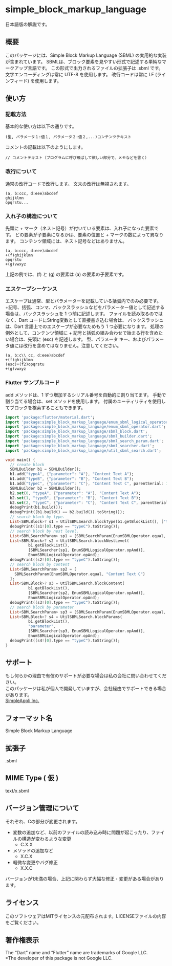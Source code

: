 # simple_block_markup_language

日本語版の解説です。

## 概要
このパッケージには、Simple Block Markup Language (SBML) の実用的な実装が含まれています。
SBMLは、ブロック要素を見やすい形式で記述する単純なマークアップ言語です。
この形式で出力されるファイルの拡張子は .sbml です。
文字エンコーディングは常に UTF-8 を使用します。
改行コードは常に LF (ラインフィード) を使用します。

## 使い方
### 記載方法
基本的な使い方は以下の通りです。
```
(型, パラメータ１:値１, パラメータ２:値２,...)コンテンツテキスト
```

コメントの記載は以下のようにします。
```
// コメントテキスト（プログラムに呼び飛ばして欲しい部分で、メモなどを書く）
```

### 改行について
通常の改行コードで改行します。
文末の改行は無視されます。
```
(a, b:ccc, d:eee)abcdef
ghijklmn
opqrstu...
```

### 入れ子の構造について
先頭に + マーク（ネスト記号）が付いている要素は、入れ子になった要素です。
どの要素が子要素になるかは、要素の位置と + マークの数によって異なります。
コンテンツ領域には、ネスト記号などはありません。
```
(a, b:ccc, d:eee)abcdef
+(f)ghijklmn
opqrstu
+(g)vwxyz
```
上記の例では、(f) と (g) の要素は (a) の要素の子要素です。

### エスケープシーケンス
エスケープは通常、型とパラメーターを記載している括弧内でのみ必要です。
+記号、括弧、コンマ、バックスラッシュなどをパラメーター値として記述する場合は、バックスラッシュを 1 つ前に記述します。
ファイルを読み取るのではなく、Dart コードにString変数として直接書き込む場合は、
バックスラッシュは、Dart 言語上でのエスケープが必要なためもう 1 つ必要になります。
処理の例外として、コンテンツ領域に + 記号と括弧の組み合わせで始まる行を含めたい場合は、先頭に (esc) を記述します。
型、パラメータ キー、およびパラメータ値には改行を含めてはなりません。注意してください。
```
(a, b:c\\ cc, d:eee)abcdef
+(f)ghijklmn
(esc)+(f2)opqrstu
+(g)vwxyz
```

### Flutter サンプルコード
add メソッドは、1 ずつ増加するシリアル番号を自動的に割り当てます。
手動で割り当てる場合は、set メソッドを使用します。
付属のユーティリティを使用してブロックを検索することもできます。
```dart
import 'package:flutter/material.dart';
import 'package:simple_block_markup_language/enum_sbml_logical_operator.dart';
import 'package:simple_block_markup_language/enum_sbml_operator.dart';
import 'package:simple_block_markup_language/sbml_block.dart';
import 'package:simple_block_markup_language/sbml_builder.dart';
import 'package:simple_block_markup_language/sbml_search_param.dart';
import 'package:simple_block_markup_language/sbml_searcher.dart';
import 'package:simple_block_markup_language/util_sbml_search.dart';

void main() {
  // create block
  SBMLBuilder b1 = SBMLBuilder();
  b1.add("typeA", {"parameter": "A"}, "Content Text A");
  b1.add("typeB", {"parameter": "B"}, "Content Text B");
  b1.add("typeC", {"parameter": "C"}, "Content Text C", parentSerial: 1);
  SBMLBuilder b2 = SBMLBuilder();
  b2.set(0, "typeA", {"parameter": "A"}, "Content Text A");
  b2.set(1, "typeB", {"parameter": "B"}, "Content Text B");
  b2.set(2, "typeC", {"parameter": "C"}, "Content Text C", parentSerial: 1);
  debugPrint(b1.build());
  debugPrint((b1.build() == b2.build()).toString());
  // search block by type.
  List<SBMLBlock>? s1 = UtilSBMLSearch.blockType(b1.getBlockList(), ["typeC"]);
  debugPrint((s1![0].type == "typeC").toString());
  // search block by nest level.
  List<SBMLSearchParam> sp1 = [SBMLSearchParam(EnumSBMLOperator.equal, 1)];
  List<SBMLBlock>? s2 = UtilSBMLSearch.blockNestLevel(
          b1.getBlockList(),
          [SBMLSearcher(sp1, EnumSBMLLogicalOperator.opAnd)],
          EnumSBMLLogicalOperator.opAnd);
  debugPrint((s2![0].type == "typeC").toString());
  // search block by content
  List<SBMLSearchParam> sp2 = [
    SBMLSearchParam(EnumSBMLOperator.equal, "Content Text C")
  ];
  List<SBMLBlock>? s3 = UtilSBMLSearch.blockContent(
          b1.getBlockList(),
          [SBMLSearcher(sp2, EnumSBMLLogicalOperator.opAnd)],
          EnumSBMLLogicalOperator.opAnd);
  debugPrint((s3![0].type == "typeC").toString());
  // search block by parameter
  List<SBMLSearchParam> sp3 = [SBMLSearchParam(EnumSBMLOperator.equal, "C")];
  List<SBMLBlock>? s4 = UtilSBMLSearch.blockParams(
          b1.getBlockList(),
          "parameter",
          [SBMLSearcher(sp3, EnumSBMLLogicalOperator.opAnd)],
          EnumSBMLLogicalOperator.opAnd);
  debugPrint((s4![0].type == "typeC").toString());
}
```

## サポート
もし何らかの理由で有償のサポートが必要な場合は私の会社に問い合わせてください。  
このパッケージは私が個人で開発していますが、会社経由でサポートできる場合があります。  
[SimpleAppli Inc.](https://simpleappli.com/en/index_en.html)

## フォーマット名
Simple Block Markup Language

## 拡張子
.sbml

## MIME Type ( 仮 )
text/x.sbml

## バージョン管理について
それぞれ、Cの部分が変更されます。
- 変数の追加など、以前のファイルの読み込み時に問題が起こったり、ファイルの構造が変わるような変更
  - C.X.X
- メソッドの追加など
  - X.C.X
- 軽微な変更やバグ修正
  - X.X.C

バージョンが1未満の場合、上記に関わらず大幅な修正・変更がある場合があります。

## ライセンス
このソフトウェアはMITライセンスの元配布されます。LICENSEファイルの内容をご覧ください。

## 著作権表示
The “Dart” name and “Flutter” name are trademarks of Google LLC.  
*The developer of this package is not Google LLC.